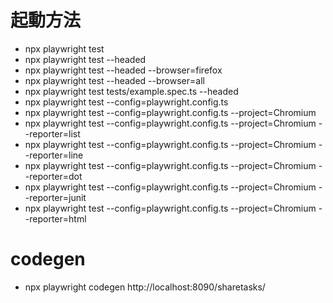 # 起動方法

- npx playwright test
- npx playwright test --headed
- npx playwright test --headed --browser=firefox
- npx playwright test --headed --browser=all
- npx playwright test tests/example.spec.ts --headed
- npx playwright test --config=playwright.config.ts
- npx playwright test --config=playwright.config.ts --project=Chromium
- npx playwright test --config=playwright.config.ts --project=Chromium --reporter=list
- npx playwright test --config=playwright.config.ts --project=Chromium --reporter=line
- npx playwright test --config=playwright.config.ts --project=Chromium --reporter=dot
- npx playwright test --config=playwright.config.ts --project=Chromium --reporter=junit
- npx playwright test --config=playwright.config.ts --project=Chromium --reporter=html

# codegen

- npx playwright codegen http://localhost:8090/sharetasks/
